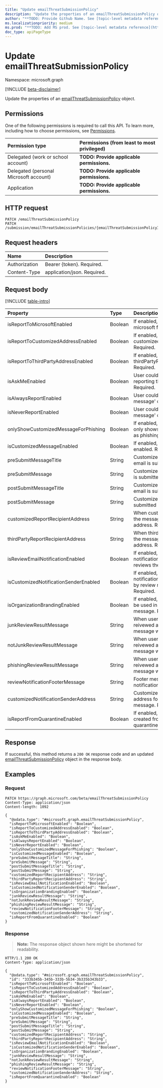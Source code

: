 ```yaml
---
title: "Update emailThreatSubmissionPolicy"
description: "Update the properties of an emailThreatSubmissionPolicy object."
author: "**TODO: Provide Github Name. See [topic-level metadata reference](https://msgo.azurewebsites.net/add/document/guidelines/metadata.html#topic-level-metadata)**"
ms.localizationpriority: medium
ms.prod: "**TODO: Add MS prod. See [topic-level metadata reference](https://msgo.azurewebsites.net/add/document/guidelines/metadata.html#topic-level-metadata)**"
doc_type: apiPageType
---
```


# Update emailThreatSubmissionPolicy
Namespace: microsoft.graph

[!INCLUDE [beta-disclaimer](../../includes/beta-disclaimer.md)]

Update the properties of an [emailThreatSubmissionPolicy](../resources/emailthreatsubmissionpolicy.md) object.

## Permissions
One of the following permissions is required to call this API. To learn more, including how to choose permissions, see [Permissions](/graph/permissions-reference).

|Permission type|Permissions (from least to most privileged)|
|:---|:---|
|Delegated (work or school account)|**TODO: Provide applicable permissions.**|
|Delegated (personal Microsoft account)|**TODO: Provide applicable permissions.**|
|Application|**TODO: Provide applicable permissions.**|

## HTTP request

<!-- {
  "blockType": "ignored"
}
-->
``` http
PATCH /emailThreatSubmissionPolicy
PATCH /submission/emailThreatSubmissionPolicies/{emailThreatSubmissionPolicyId}
```

## Request headers
|Name|Description|
|:---|:---|
|Authorization|Bearer {token}. Required.|
|Content-Type|application/json. Required.|

## Request body
[!INCLUDE [table-intro](../../includes/update-property-table-intro.md)]


|Property|Type|Description|
|:---|:---|:---|
|isReportToMicrosoftEnabled|Boolean|If enabled, the email will be sent to microsoft for analysis. Required.|
|isReportToCustomizedAddressEnabled|Boolean|If enabled, the email will be sent to customizedReportRecipientAddress. Required.|
|isReportToThirdPartyAddressEnabled|Boolean|If enabled, the email will be sent to thirdPartyReportRecipientAddress.  Required.|
|isAskMeEnabled|Boolean|User could use 'Ask me before reporting the message' option Required.|
|isAlwaysReportEnabled|Boolean|User could use 'Always report the message' option Required.|
|isNeverReportEnabled|Boolean|User could use 'Never report the message' option Required.|
|onlyShowCustomizedMessageForPhishing|Boolean|If enabled, customized message only shows when email is reported as phishing. Required.|
|isCustomizedMessageEnabled|Boolean|If enabled, customized message is enabled. Required.|
|preSubmitMessageTitle|String|Customized message title before email is submitted Required.|
|preSubmitMessage|String|Customized message before email is submitted Required.|
|postSubmitMessageTitle|String|Customized message title after email is submitted Required.|
|postSubmitMessage|String|Customized message after email is submitted Required.|
|customizedReportRecipientAddress|String|When customized address enabled, the message will be sent to this address. Required.|
|thirdPartyReportRecipientAddress|String|When third party address enabled, the message will be sent to this address. Required.|
|isReviewEmailNotificationEnabled|Boolean|If enabled, system sends email notification to reporter when admin reviews the submission. Required.|
|isCustomizedNotificationSenderEnabled|Boolean|If enabled, notificationSenderAddress is used by review notification email. Required.|
|isOrganizationBrandingEnabled|Boolean|If enabled, tenant branding logo will be used in review notification message. Required.|
|junkReviewResultMessage|String|When user reported email is reivewed as junk by admin, this message will be used.  Required.|
|notJunkReviewResultMessage|String|When user reported email is reivewed as not junk by admin, this message will be used. Required.|
|phishingReviewResultMessage|String|When user reported email is reivewed as phishing by admin, this message will be used. Required.|
|reviewNotificationFooterMessage|String|Footer message used in review notification email. Required.|
|customizedNotificationSenderAddress|String|Customized notification sender address for review notification message. Required.|
|isReportFromQuarantineEnabled|Boolean|If enabled, submission could be created from security portal quarantine page. Required.|



## Response

If successful, this method returns a `200 OK` response code and an updated [emailThreatSubmissionPolicy](../resources/emailthreatsubmissionpolicy.md) object in the response body.

## Examples

### Request
<!-- {
  "blockType": "request",
  "name": "update_emailthreatsubmissionpolicy"
}
-->
``` http
PATCH https://graph.microsoft.com/beta/emailThreatSubmissionPolicy
Content-Type: application/json
Content-length: 1092

{
  "@odata.type": "#microsoft.graph.emailThreatSubmissionPolicy",
  "isReportToMicrosoftEnabled": "Boolean",
  "isReportToCustomizedAddressEnabled": "Boolean",
  "isReportToThirdPartyAddressEnabled": "Boolean",
  "isAskMeEnabled": "Boolean",
  "isAlwaysReportEnabled": "Boolean",
  "isNeverReportEnabled": "Boolean",
  "onlyShowCustomizedMessageForPhishing": "Boolean",
  "isCustomizedMessageEnabled": "Boolean",
  "preSubmitMessageTitle": "String",
  "preSubmitMessage": "String",
  "postSubmitMessageTitle": "String",
  "postSubmitMessage": "String",
  "customizedReportRecipientAddress": "String",
  "thirdPartyReportRecipientAddress": "String",
  "isReviewEmailNotificationEnabled": "Boolean",
  "isCustomizedNotificationSenderEnabled": "Boolean",
  "isOrganizationBrandingEnabled": "Boolean",
  "junkReviewResultMessage": "String",
  "notJunkReviewResultMessage": "String",
  "phishingReviewResultMessage": "String",
  "reviewNotificationFooterMessage": "String",
  "customizedNotificationSenderAddress": "String",
  "isReportFromQuarantineEnabled": "Boolean"
}
```


### Response
>**Note:** The response object shown here might be shortened for readability.
<!-- {
  "blockType": "response",
  "truncated": true
}
-->
``` http
HTTP/1.1 200 OK
Content-Type: application/json

{
  "@odata.type": "#microsoft.graph.emailThreatSubmissionPolicy",
  "id": "333b345b-345b-333b-5b34-3b335b343b33",
  "isReportToMicrosoftEnabled": "Boolean",
  "isReportToCustomizedAddressEnabled": "Boolean",
  "isReportToThirdPartyAddressEnabled": "Boolean",
  "isAskMeEnabled": "Boolean",
  "isAlwaysReportEnabled": "Boolean",
  "isNeverReportEnabled": "Boolean",
  "onlyShowCustomizedMessageForPhishing": "Boolean",
  "isCustomizedMessageEnabled": "Boolean",
  "preSubmitMessageTitle": "String",
  "preSubmitMessage": "String",
  "postSubmitMessageTitle": "String",
  "postSubmitMessage": "String",
  "customizedReportRecipientAddress": "String",
  "thirdPartyReportRecipientAddress": "String",
  "isReviewEmailNotificationEnabled": "Boolean",
  "isCustomizedNotificationSenderEnabled": "Boolean",
  "isOrganizationBrandingEnabled": "Boolean",
  "junkReviewResultMessage": "String",
  "notJunkReviewResultMessage": "String",
  "phishingReviewResultMessage": "String",
  "reviewNotificationFooterMessage": "String",
  "customizedNotificationSenderAddress": "String",
  "isReportFromQuarantineEnabled": "Boolean"
}
```

